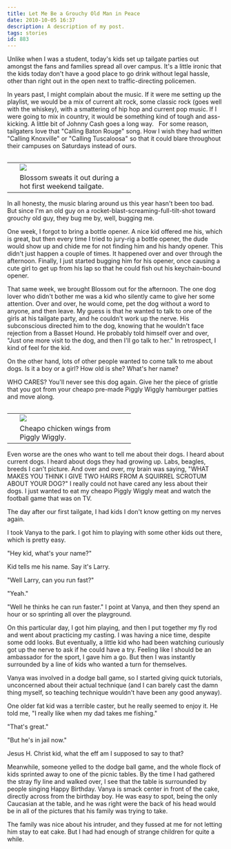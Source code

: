 ```yaml
---
title: Let Me Be a Grouchy Old Man in Peace
date: 2010-10-05 16:37
description: A description of my post.
tags: stories
id: 883
---
```

Unlike when I was a student, today's kids set up tailgate parties out amongst the fans and families spread all over campus.  It's a little ironic that the kids today don't have a good place to go drink without legal hassle, other than right out in the open next to traffic-directing policemen.

In years past, I might complain about the music.  If it were me setting up the playlist, we would be a mix of current alt rock, some classic rock (goes well with the whiskey), with a smattering of hip hop and current pop music.  If I were going to mix in country, it would be something kind of tough and ass-kicking.  A little bit of Johnny Cash goes a long way.
<span class="spanEndPreview">&nbsp;</span>
For some reason, tailgaters love that "Calling Baton Rouge" song.  How I wish they had written "Calling Knoxville" or "Calling Tuscaloosa" so that it could blare throughout their campuses on Saturdays instead of ours.

<table cellpadding="2" align="right"><tr><td width="5" rowspan="2"><spacer type="block" width="5" height="1"></td><td><img src="/img/blossom-tg.jpg"></td></tr><tr><td class="caption" width="250">Blossom sweats it out during a hot first weekend tailgate.</td></tr></table>

In all honesty, the music blaring around us this year hasn't been too bad.  But since I'm an old guy on a rocket-blast-screaming-full-tilt-shot toward grouchy old guy, they bug me by, well, bugging me.

One week, I forgot to bring a bottle opener.  A nice kid offered me his, which is great, but then every time I tried to jury-rig a bottle opener, the dude would show up and chide me for not finding him and his handy opener.  This didn't just happen a couple of times.  It happened over and over through the afternoon.  Finally, I just started bugging him for his opener, once causing a cute girl to get up from his lap so that he could fish out his keychain-bound opener.

That same week, we brought Blossom out for the afternoon.  The one dog lover who didn't bother me was a kid who silently came to give her some attention.  Over and over, he would come, pet the dog without a word to anyone, and then leave.  My guess is that he wanted to talk to one of the girls at his tailgate party, and he couldn't work up the nerve.  His subconscious directed him to the dog, knowing that he wouldn't face rejection from a Basset Hound.  He probably told himself over and over, "Just one more visit to the dog, and then I'll go talk to her."  In retrospect, I kind of feel for the kid.

On the other hand, lots of other people wanted to come talk to me about dogs.  Is it a boy or a girl?  How old is she?  What's her name?

WHO CARES?  You'll never see this dog again.  Give her the piece of gristle that you got from your cheapo pre-made Piggly Wiggly hamburger patties and move along.

<table cellpadding="2" align="right"><tr><td width="5" rowspan="2"><spacer type="block" width="5" height="1"></td><td><img src="/img/chickenwings.jpg"></td></tr><tr><td class="caption" width="250">Cheapo chicken wings from Piggly Wiggly.</td></tr></table>

Even worse are the ones who want to tell me about their dogs.  I heard about current dogs.  I heard about dogs they had growing up.  Labs, beagles, breeds I can't picture.  And over and over, my brain was saying, "WHAT MAKES YOU THINK I GIVE TWO HAIRS FROM A SQUIRREL SCROTUM ABOUT YOUR DOG?"  I really could not have cared any less about their dogs.  I just wanted to eat my cheapo Piggly Wiggly meat and watch the football game that was on TV.

The day after our first tailgate, I had kids I don't know getting on my nerves again.

I took Vanya to the park.  I got him to playing with some other kids out there, which is pretty easy.

"Hey kid, what's your name?"

Kid tells me his name.  Say it's Larry.

"Well Larry, can you run fast?"

"Yeah."

"Well he thinks he can run faster."  I point at Vanya, and then they spend an hour or so sprinting all over the playground.

On this particular day, I got him playing, and then I put together my fly rod and went about practicing my casting.  I was having a nice time, despite some odd looks.  But eventually, a little kid who had been watching curiously got up the nerve to ask if he could have a try.  Feeling like I should be an ambassador for the sport, I gave him a go.  But then I was instantly surrounded by a line of kids who wanted a turn for themselves.

Vanya was involved in a dodge ball game, so I started giving quick tutorials, unconcerned about their actual technique (and I can barely cast the damn thing myself, so teaching technique wouldn't have been any good anyway).  

One older fat kid was a terrible caster, but he really seemed to enjoy it.  He told me, "I really like when my dad takes me fishing."

"That's great."

"But he's in jail now."

Jesus H. Christ kid, what the eff am I supposed to say to that?

Meanwhile, someone yelled to the dodge ball game, and the whole flock of kids sprinted away to one of the picnic tables.  By the time I had gathered the stray fly line and walked over, I see that the table is surrounded by people singing Happy Birthday.  Vanya is smack center in front of the cake, directly across from the birthday boy.  He was easy to spot, being the only Caucasian at the table, and he was right were the back of his head would be in all of the pictures that his family was trying to take.

The family was nice about his intruder, and they fussed at me for not letting him stay to eat cake.  But I had had enough of strange children for quite a while.